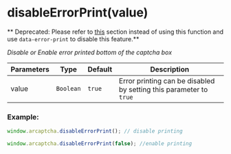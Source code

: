 # disableErrorPrint(value)

** Deprecated: Please refer to [this](/configuration#arcaptcha-container-configuration) section instead of using this function and use `data-error-print` to disable this feature.**

_Disable or Enable error printed bottom of the captcha box_

| Parameters | Type      | Default | Description                                                        |
| ---------- | --------- | ------- | ------------------------------------------------------------------ |
| value      | `Boolean` | `true`  | Error printing can be disabled by setting this parameter to `true` |

### Example:

```js
window.arcaptcha.disableErrorPrint(); // disable printing

window.arcaptcha.disableErrorPrint(false); //enable printing
```

